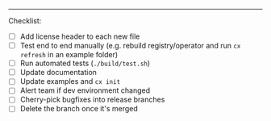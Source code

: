 
---
Checklist:
- [ ] Add license header to each new file
- [ ] Test end to end manually (e.g. rebuild registry/operator and run `cx refresh` in an example folder)
- [ ] Run automated tests (`./build/test.sh`)
- [ ] Update documentation
- [ ] Update examples and `cx init`
- [ ] Alert team if dev environment changed
- [ ] Cherry-pick bugfixes into release branches
- [ ] Delete the branch once it's merged
